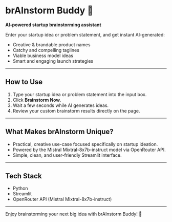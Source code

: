 # brAInstorm Buddy 🚀

**AI-powered startup brainstorming assistant**

Enter your startup idea or problem statement, and get instant AI-generated:

- Creative & brandable product names  
- Catchy and compelling taglines  
- Viable business model ideas  
- Smart and engaging launch strategies  

---

## How to Use

1. Type your startup idea or problem statement into the input box.  
2. Click **Brainstorm Now**.  
3. Wait a few seconds while AI generates ideas.  
4. Review your custom brainstorm results directly on the page.

---

## What Makes brAInstorm Unique?

- Practical, creative use-case focused specifically on startup ideation.  
- Powered by the Mistral Mixtral-8x7b-instruct model via OpenRouter API.  
- Simple, clean, and user-friendly Streamlit interface.  

---

## Tech Stack

- Python  
- Streamlit  
- OpenRouter API (Mistral Mixtral-8x7b-instruct)  

---

Enjoy brainstorming your next big idea with brAInstorm Buddy! 🚀

